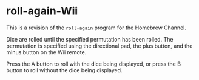 # roll-again-Wii

This is a revision of the `roll-again` program for the Homebrew Channel.

Dice are rolled until the specified permutation has been rolled. The permutation is specified using the directional pad, the plus button, and the minus button on the Wii remote.

Press the A button to roll with the dice being displayed, or press the B button to roll without the dice being displayed.
